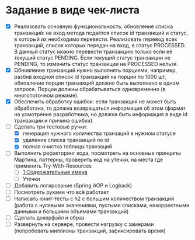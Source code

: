 # Задание в виде чек-листа
- [X] Реализовать основную функциональность: обновление списка транзакций: на вход метода подаётся список id транзакций и статус, в который их необходимо перевести. Реализовать перевод всех транзакций, список которых передан на вход, в статус PROCESSED. В данный статус можно перевести транзакцию только если её текущий статус PENDING. Если текущий статус транзакции не PENDING, то изменить статус транзакции на PROCESSED нельзя.
- [X] Обновление транзакций нужно выполнять порциями, например, разбив входной список id транзакций на порции по 1000 шт, обновление порции транзакций должно быть выполнено в одном запросе. Порции должны обрабатываться одновременно (в многопоточном режиме).
- [X] Обеспечить обработку ошибок: если транзакция не может быть обработана, то должна возвращаться информация об этом (формат на усмотрение разработчика, но должна быть информация в виде id транзакции и причина ошибки).
- [ ] Сделать три тестовые ручки:
  - [X] генерация нужного количества транзаций в нужном статусе
  - [X] удаление списка транзакций по id
  - [X] полная очистка таблицы транзаций
- [ ] Выполнить рефакторинг кода, посмотреть на основные принципы Мартина, паттерны, проверить код на утечки, на места где применить Try-With-Resources
  - [ ] [1 Содержательные имена](https://github.com/Valentina810/helper/blob/master/chapter/cleanCode/1_meaningful_names.md)
  - [ ] Утечки
- [ ] Добавить логирование (Spring AOP и Logback)
- [ ] Посмотреть руками что всё работает
- [ ] Написать юнит-тесты с h2 с большим количеством транзакций (работа с нулевыми значениями, пустыми списками, некорректными данными и большими объемами транзакций) 
- [ ] Сделать докерфайл и образ
- [ ] Развернуть на сервере, провести нагрузку с замерами (попробовать миллионы транзакций, зафиксировать время)